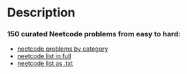 # Description

### 150 curated Neetcode problems from easy to hard:

* [neetcode problems by category](https://neetcode.io/practice)
* [neetcode list in full](https://leetcode.com/list/rr2ss0g5/)
* [neetcode list as .txt](neetcode.txt)
